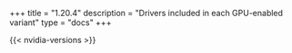 +++
title = "1.20.4"
description = "Drivers included in each GPU-enabled variant"
type = "docs"
+++

{{< nvidia-versions >}}
